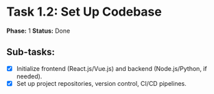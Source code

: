 # Task 1.2: Set Up Codebase

**Phase:** 1
**Status:** Done

## Sub-tasks:

- [x] Initialize frontend (React.js/Vue.js) and backend (Node.js/Python, if needed).
- [x] Set up project repositories, version control, CI/CD pipelines.
